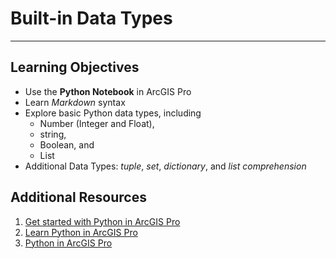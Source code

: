 # Built-in Data Types

---

## Learning Objectives

- Use the **Python Notebook** in ArcGIS Pro
- Learn _Markdown_ syntax
- Explore basic Python data types, including
    - Number (Integer and Float),
    - string,
    - Boolean, and
    - List
- Additional Data Types: _tuple_, _set_, _dictionary_, and _list comprehension_

## Additional Resources

1. [Get started with Python in ArcGIS Pro](https://learn.arcgis.com/en/projects/get-started-with-python-in-arcgis-pro/)
2. [Learn Python in ArcGIS Pro](https://learn.arcgis.com/en/paths/learn-python-in-arcgis-pro/)
3. [Python in ArcGIS Pro](https://pro.arcgis.com/en/pro-app/latest/arcpy/get-started/installing-python-for-arcgis-pro.htm)